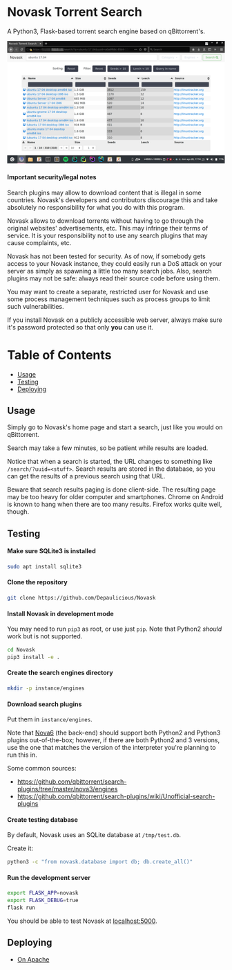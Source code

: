 # Novask Torrent Search

A Python3, Flask-based torrent search engine based on qBittorrent's.

![Screenshot](screenshot.png)

#### Important security/legal notes

Search plugins may allow to download content that is illegal in some countries. Novask's developers and contributors discourage this and take absolutely no responsibility for what you do with this program.

Novask allows to download torrents without having to go through the original websites' advertisements, etc.
This may infringe their terms of service. It is your responsibility not to use any search plugins that may cause complaints, etc.

Novask has not been tested for security. As of now, if somebody gets access to your Novask instance, they could easily run a DoS attack on your server as simply as spawning a little too many search jobs. Also, search plugins may not be safe: always read their source code before using them.

You may want to create a separate, restricted user for Novask and use some process management techniques such as process groups to limit such vulnerabilities.

If you install Novask on a publicly accessible web server, always make sure it's password protected so that only **you** can use it.


Table of Contents
=================

* [Usage](#usage)
* [Testing](#testing)
* [Deploying](#deploying)

## Usage

Simply go to Novask's home page and start a search, just like you would on qBittorrent.

Search may take a few minutes, so be patient while results are loaded.

Notice that when a search is started, the URL changes to something like `/search/?uuid=<stuff>`. Search results are stored in the database, so you can get the results of a previous search using that URL. 

Beware that search results paging is done client-side. The resulting page may be too heavy for older computer and smartphones. Chrome on Android is known to hang when there are too many results. Firefox works quite well, though.


## Testing

#### Make sure SQLite3 is installed

```sh
sudo apt install sqlite3
```

#### Clone the repository

```sh
git clone https://github.com/Depaulicious/Novask
```

#### Install Novask in development mode
You may need to run `pip3` as root, or use just `pip`. Note that Python2 *should* work but is not supported.

```sh
cd Novask
pip3 install -e .
```

#### Create the search engines directory

```sh
mkdir -p instance/engines
```

#### Download search plugins
Put them in `instance/engines`.

Note that [Nova6](https://github.com/Depaulicious/Nova6) (the back-end) should support both Python2 and Python3 plugins out-of-the-box; however, if there are both Python2 and 3 versions, use the one that matches the version of the interpreter you're planning to run this in.

Some common sources:

- https://github.com/qbittorrent/search-plugins/tree/master/nova3/engines
- https://github.com/qbittorrent/search-plugins/wiki/Unofficial-search-plugins

#### Create testing database

By default, Novask uses an SQLite database at `/tmp/test.db`.

Create it:

```sh
python3 -c "from novask.database import db; db.create_all()"
``` 

#### Run the development server

```sh
export FLASK_APP=novask
export FLASK_DEBUG=true
flask run
```

You should be able to test Novask at [localhost:5000](http://localhost:5000).

## Deploying

- [On Apache](https://github.com/Depaulicious/Novask/wiki/Deploy-with-Apache)